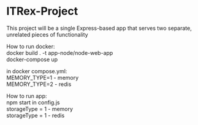 # ITRex-Project
This project will be a single Express-based app that serves two separate, unrelated pieces of functionality  

How to run docker:  
docker build . -t app-node/node-web-app  
docker-compose up

in docker compose.yml:  
MEMORY_TYPE=1 - memory  
MEMORY_TYPE=2 - redis

How to run app:  
npm start
in config.js  
storageType = 1 - memory  
storageType = 1 - redis 